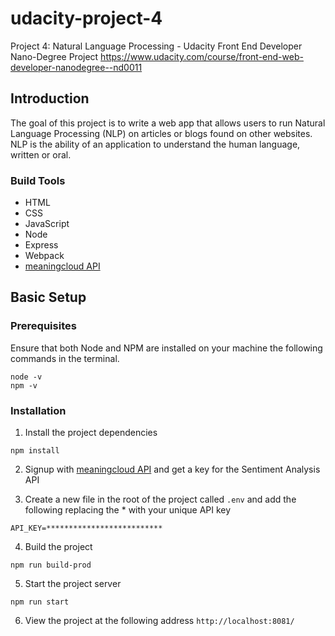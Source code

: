 # udacity-project-4

Project 4: Natural Language Processing - Udacity Front End Developer Nano-Degree Project https://www.udacity.com/course/front-end-web-developer-nanodegree--nd0011

## Introduction

The goal of this project is to write a web app that allows users to run Natural Language Processing (NLP) on articles or blogs found on other websites. NLP is the ability of an application to understand the human language, written or oral.

### Build Tools

- HTML
- CSS
- JavaScript
- Node
- Express
- Webpack
- [meaningcloud API](https://www.meaningcloud.com/products/sentiment-analysis)

## Basic Setup

### Prerequisites

Ensure that both Node and NPM are installed on your machine the following commands in the terminal.

```
node -v
npm -v
```

### Installation

1. Install the project dependencies

```
npm install
```

2. Signup with [meaningcloud API](https://www.meaningcloud.com/products/sentiment-analysis) and get a key for the Sentiment Analysis API

3. Create a new file in the root of the project called `.env` and add the following replacing the \* with your unique API key

```
API_KEY=**************************
```

4. Build the project

```
npm run build-prod
```

5. Start the project server

```
npm run start
```

6. View the project at the following address `http://localhost:8081/`
